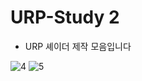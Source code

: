 # URP-Study 2

- URP 셰이더 제작 모음입니다

![4](https://github.com/user-attachments/assets/61a1d077-8ff5-4bfc-b4bf-1cb3c5beb04d)
![5](https://github.com/user-attachments/assets/40177a8d-8fa6-40e1-a08d-516f0b56d9b2)
